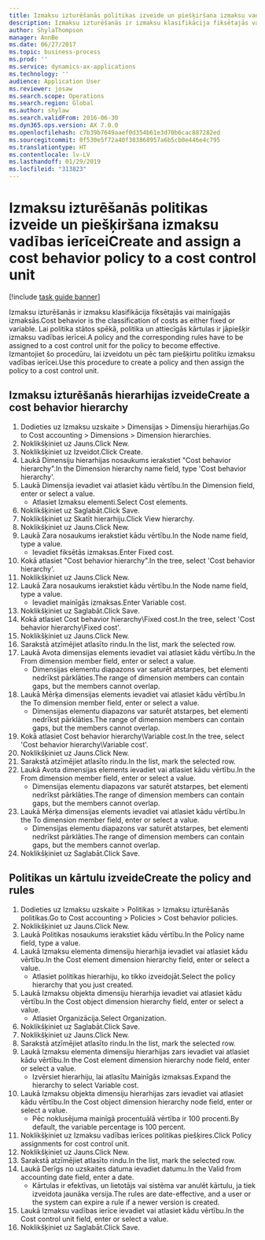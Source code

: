 ```yaml
---
title: Izmaksu izturēšanās politikas izveide un piešķiršana izmaksu vadības ierīcei
description: Izmaksu izturēšanās ir izmaksu klasifikācija fiksētajās vai mainīgajās izmaksās.
author: ShylaThompson
manager: AnnBe
ms.date: 06/27/2017
ms.topic: business-process
ms.prod: ''
ms.service: dynamics-ax-applications
ms.technology: ''
audience: Application User
ms.reviewer: josaw
ms.search.scope: Operations
ms.search.region: Global
ms.author: shylaw
ms.search.validFrom: 2016-06-30
ms.dyn365.ops.version: AX 7.0.0
ms.openlocfilehash: c7b39b7649aaef0d354b61e3d70b6cac887282ed
ms.sourcegitcommit: 0f530e5f72a40f383868957a6b5cb0e446e4c795
ms.translationtype: HT
ms.contentlocale: lv-LV
ms.lasthandoff: 01/29/2019
ms.locfileid: "313823"
---
```

# <a name="create-and-assign-a-cost-behavior-policy-to-a-cost-control-unit"></a><span data-ttu-id="ac44d-103">Izmaksu izturēšanās politikas izveide un piešķiršana izmaksu vadības ierīcei</span><span class="sxs-lookup"><span data-stu-id="ac44d-103">Create and assign a cost behavior policy to a cost control unit</span></span>

[!include [task guide banner](../../includes/task-guide-banner.md)]

<span data-ttu-id="ac44d-104">Izmaksu izturēšanās ir izmaksu klasifikācija fiksētajās vai mainīgajās izmaksās.</span><span class="sxs-lookup"><span data-stu-id="ac44d-104">Cost behavior is the classification of costs as either fixed or variable.</span></span> <span data-ttu-id="ac44d-105">Lai politika stātos spēkā, politika un attiecīgās kārtulas ir jāpiešķir izmaksu vadības ierīcei.</span><span class="sxs-lookup"><span data-stu-id="ac44d-105">A policy and the corresponding rules have to be assigned to a cost control unit for the policy to become effective.</span></span> <span data-ttu-id="ac44d-106">Izmantojiet šo procedūru, lai izveidotu un pēc tam piešķirtu politiku izmaksu vadības ierīcei.</span><span class="sxs-lookup"><span data-stu-id="ac44d-106">Use this procedure to create a policy and then assign the policy to a cost control unit.</span></span>


## <a name="create-a-cost-behavior-hierarchy"></a><span data-ttu-id="ac44d-107">Izmaksu izturēšanās hierarhijas izveide</span><span class="sxs-lookup"><span data-stu-id="ac44d-107">Create a cost behavior hierarchy</span></span>
1. <span data-ttu-id="ac44d-108">Dodieties uz Izmaksu uzskaite > Dimensijas > Dimensiju hierarhijas.</span><span class="sxs-lookup"><span data-stu-id="ac44d-108">Go to Cost accounting > Dimensions > Dimension hierarchies.</span></span>
2. <span data-ttu-id="ac44d-109">Noklikšķiniet uz Jauns.</span><span class="sxs-lookup"><span data-stu-id="ac44d-109">Click New.</span></span>
3. <span data-ttu-id="ac44d-110">Noklikšķiniet uz Izveidot.</span><span class="sxs-lookup"><span data-stu-id="ac44d-110">Click Create.</span></span>
4. <span data-ttu-id="ac44d-111">Laukā Dimensiju hierarhijas nosaukums ierakstiet "Cost behavior hierarchy".</span><span class="sxs-lookup"><span data-stu-id="ac44d-111">In the Dimension hierarchy name field, type 'Cost behavior hierarchy'.</span></span>
5. <span data-ttu-id="ac44d-112">Laukā Dimensija ievadiet vai atlasiet kādu vērtību.</span><span class="sxs-lookup"><span data-stu-id="ac44d-112">In the Dimension field, enter or select a value.</span></span>
    * <span data-ttu-id="ac44d-113">Atlasiet Izmaksu elementi.</span><span class="sxs-lookup"><span data-stu-id="ac44d-113">Select Cost elements.</span></span>  
6. <span data-ttu-id="ac44d-114">Noklikšķiniet uz Saglabāt.</span><span class="sxs-lookup"><span data-stu-id="ac44d-114">Click Save.</span></span>
7. <span data-ttu-id="ac44d-115">Noklikšķiniet uz Skatīt hierarhiju.</span><span class="sxs-lookup"><span data-stu-id="ac44d-115">Click View hierarchy.</span></span>
8. <span data-ttu-id="ac44d-116">Noklikšķiniet uz Jauns.</span><span class="sxs-lookup"><span data-stu-id="ac44d-116">Click New.</span></span>
9. <span data-ttu-id="ac44d-117">Laukā Zara nosaukums ierakstiet kādu vērtību.</span><span class="sxs-lookup"><span data-stu-id="ac44d-117">In the Node name field, type a value.</span></span>
    * <span data-ttu-id="ac44d-118">Ievadiet fiksētās izmaksas.</span><span class="sxs-lookup"><span data-stu-id="ac44d-118">Enter Fixed cost.</span></span>  
10. <span data-ttu-id="ac44d-119">Kokā atlasiet "Cost behavior hierarchy".</span><span class="sxs-lookup"><span data-stu-id="ac44d-119">In the tree, select 'Cost behavior hierarchy'.</span></span>
11. <span data-ttu-id="ac44d-120">Noklikšķiniet uz Jauns.</span><span class="sxs-lookup"><span data-stu-id="ac44d-120">Click New.</span></span>
12. <span data-ttu-id="ac44d-121">Laukā Zara nosaukums ierakstiet kādu vērtību.</span><span class="sxs-lookup"><span data-stu-id="ac44d-121">In the Node name field, type a value.</span></span>
    * <span data-ttu-id="ac44d-122">Ievadiet mainīgās izmaksas.</span><span class="sxs-lookup"><span data-stu-id="ac44d-122">Enter Variable cost.</span></span>  
13. <span data-ttu-id="ac44d-123">Noklikšķiniet uz Saglabāt.</span><span class="sxs-lookup"><span data-stu-id="ac44d-123">Click Save.</span></span>
14. <span data-ttu-id="ac44d-124">Kokā atlasiet Cost behavior hierarchy\Fixed cost.</span><span class="sxs-lookup"><span data-stu-id="ac44d-124">In the tree, select 'Cost behavior hierarchy\Fixed cost'.</span></span>
15. <span data-ttu-id="ac44d-125">Noklikšķiniet uz Jauns.</span><span class="sxs-lookup"><span data-stu-id="ac44d-125">Click New.</span></span>
16. <span data-ttu-id="ac44d-126">Sarakstā atzīmējiet atlasīto rindu.</span><span class="sxs-lookup"><span data-stu-id="ac44d-126">In the list, mark the selected row.</span></span>
17. <span data-ttu-id="ac44d-127">Laukā Avota dimensijas elements ievadiet vai atlasiet kādu vērtību.</span><span class="sxs-lookup"><span data-stu-id="ac44d-127">In the From dimension member field, enter or select a value.</span></span>
    * <span data-ttu-id="ac44d-128">Dimensijas elementu diapazons var saturēt atstarpes, bet elementi nedrīkst pārklāties.</span><span class="sxs-lookup"><span data-stu-id="ac44d-128">The range of dimension members can contain gaps, but the members cannot overlap.</span></span>  
18. <span data-ttu-id="ac44d-129">Laukā Mērķa dimensijas elements ievadiet vai atlasiet kādu vērtību.</span><span class="sxs-lookup"><span data-stu-id="ac44d-129">In the To dimension member field, enter or select a value.</span></span>
    * <span data-ttu-id="ac44d-130">Dimensijas elementu diapazons var saturēt atstarpes, bet elementi nedrīkst pārklāties.</span><span class="sxs-lookup"><span data-stu-id="ac44d-130">The range of dimension members can contain gaps, but the members cannot overlap.</span></span>  
19. <span data-ttu-id="ac44d-131">Kokā atlasiet Cost behavior hierarchy\Variable cost.</span><span class="sxs-lookup"><span data-stu-id="ac44d-131">In the tree, select 'Cost behavior hierarchy\Variable cost'.</span></span>
20. <span data-ttu-id="ac44d-132">Noklikšķiniet uz Jauns.</span><span class="sxs-lookup"><span data-stu-id="ac44d-132">Click New.</span></span>
21. <span data-ttu-id="ac44d-133">Sarakstā atzīmējiet atlasīto rindu.</span><span class="sxs-lookup"><span data-stu-id="ac44d-133">In the list, mark the selected row.</span></span>
22. <span data-ttu-id="ac44d-134">Laukā Avota dimensijas elements ievadiet vai atlasiet kādu vērtību.</span><span class="sxs-lookup"><span data-stu-id="ac44d-134">In the From dimension member field, enter or select a value.</span></span>
    * <span data-ttu-id="ac44d-135">Dimensijas elementu diapazons var saturēt atstarpes, bet elementi nedrīkst pārklāties.</span><span class="sxs-lookup"><span data-stu-id="ac44d-135">The range of dimension members can contain gaps, but the members cannot overlap.</span></span>  
23. <span data-ttu-id="ac44d-136">Laukā Mērķa dimensijas elements ievadiet vai atlasiet kādu vērtību.</span><span class="sxs-lookup"><span data-stu-id="ac44d-136">In the To dimension member field, enter or select a value.</span></span>
    * <span data-ttu-id="ac44d-137">Dimensijas elementu diapazons var saturēt atstarpes, bet elementi nedrīkst pārklāties.</span><span class="sxs-lookup"><span data-stu-id="ac44d-137">The range of dimension members can contain gaps, but the members cannot overlap.</span></span>  
24. <span data-ttu-id="ac44d-138">Noklikšķiniet uz Saglabāt.</span><span class="sxs-lookup"><span data-stu-id="ac44d-138">Click Save.</span></span>

## <a name="create-the-policy-and-rules"></a><span data-ttu-id="ac44d-139">Politikas un kārtulu izveide</span><span class="sxs-lookup"><span data-stu-id="ac44d-139">Create the policy and rules</span></span>
1. <span data-ttu-id="ac44d-140">Dodieties uz Izmaksu uzskaite > Politikas > Izmaksu izturēšanās politikas.</span><span class="sxs-lookup"><span data-stu-id="ac44d-140">Go to Cost accounting > Policies > Cost behavior policies.</span></span>
2. <span data-ttu-id="ac44d-141">Noklikšķiniet uz Jauns.</span><span class="sxs-lookup"><span data-stu-id="ac44d-141">Click New.</span></span>
3. <span data-ttu-id="ac44d-142">Laukā Politikas nosaukums ierakstiet kādu vērtību.</span><span class="sxs-lookup"><span data-stu-id="ac44d-142">In the Policy name field, type a value.</span></span>
4. <span data-ttu-id="ac44d-143">Laukā Izmaksu elementa dimensiju hierarhija ievadiet vai atlasiet kādu vērtību.</span><span class="sxs-lookup"><span data-stu-id="ac44d-143">In the Cost element dimension hierarchy field, enter or select a value.</span></span>
    * <span data-ttu-id="ac44d-144">Atlasiet politikas hierarhiju, ko tikko izveidojāt.</span><span class="sxs-lookup"><span data-stu-id="ac44d-144">Select the policy hierarchy that you just created.</span></span>  
5. <span data-ttu-id="ac44d-145">Laukā Izmaksu objekta dimensiju hierarhija ievadiet vai atlasiet kādu vērtību.</span><span class="sxs-lookup"><span data-stu-id="ac44d-145">In the Cost object dimension hierarchy field, enter or select a value.</span></span>
    * <span data-ttu-id="ac44d-146">Atlasiet Organizācija.</span><span class="sxs-lookup"><span data-stu-id="ac44d-146">Select Organization.</span></span>  
6. <span data-ttu-id="ac44d-147">Noklikšķiniet uz Saglabāt.</span><span class="sxs-lookup"><span data-stu-id="ac44d-147">Click Save.</span></span>
7. <span data-ttu-id="ac44d-148">Noklikšķiniet uz Jauns.</span><span class="sxs-lookup"><span data-stu-id="ac44d-148">Click New.</span></span>
8. <span data-ttu-id="ac44d-149">Sarakstā atzīmējiet atlasīto rindu.</span><span class="sxs-lookup"><span data-stu-id="ac44d-149">In the list, mark the selected row.</span></span>
9. <span data-ttu-id="ac44d-150">Laukā Izmaksu elementa dimensiju hierarhijas zars ievadiet vai atlasiet kādu vērtību.</span><span class="sxs-lookup"><span data-stu-id="ac44d-150">In the Cost element dimension hierarchy node field, enter or select a value.</span></span>
    * <span data-ttu-id="ac44d-151">Izvērsiet hierarhiju, lai atlasītu Mainīgās izmaksas.</span><span class="sxs-lookup"><span data-stu-id="ac44d-151">Expand the hierarchy to select Variable cost.</span></span>  
10. <span data-ttu-id="ac44d-152">Laukā Izmaksu objekta dimensiju hierarhijas zars ievadiet vai atlasiet kādu vērtību.</span><span class="sxs-lookup"><span data-stu-id="ac44d-152">In the Cost object dimension hierarchy node field, enter or select a value.</span></span>
    * <span data-ttu-id="ac44d-153">Pēc noklusējuma mainīgā procentuālā vērtība ir 100 procenti.</span><span class="sxs-lookup"><span data-stu-id="ac44d-153">By default, the variable percentage is 100 percent.</span></span>  
11. <span data-ttu-id="ac44d-154">Noklikšķiniet uz Izmaksu vadības ierīces politikas piešķires.</span><span class="sxs-lookup"><span data-stu-id="ac44d-154">Click Policy assignments for cost control unit.</span></span>
12. <span data-ttu-id="ac44d-155">Noklikšķiniet uz Jauns.</span><span class="sxs-lookup"><span data-stu-id="ac44d-155">Click New.</span></span>
13. <span data-ttu-id="ac44d-156">Sarakstā atzīmējiet atlasīto rindu.</span><span class="sxs-lookup"><span data-stu-id="ac44d-156">In the list, mark the selected row.</span></span>
14. <span data-ttu-id="ac44d-157">Laukā Derīgs no uzskaites datuma ievadiet datumu.</span><span class="sxs-lookup"><span data-stu-id="ac44d-157">In the Valid from accounting date field, enter a date.</span></span>
    * <span data-ttu-id="ac44d-158">Kārtulas ir efektīvas, un lietotājs vai sistēma var anulēt kārtulu, ja tiek izveidota jaunāka versija.</span><span class="sxs-lookup"><span data-stu-id="ac44d-158">The rules are date-effective, and a user or the system can expire a rule if a newer version is created.</span></span>  
15. <span data-ttu-id="ac44d-159">Laukā Izmaksu vadības ierīce ievadiet vai atlasiet kādu vērtību.</span><span class="sxs-lookup"><span data-stu-id="ac44d-159">In the Cost control unit field, enter or select a value.</span></span>
16. <span data-ttu-id="ac44d-160">Noklikšķiniet uz Saglabāt.</span><span class="sxs-lookup"><span data-stu-id="ac44d-160">Click Save.</span></span>

